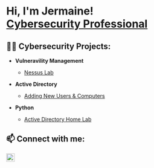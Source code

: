 <h1>Hi, I'm Jermaine! <br/><a href="https://www.linkedin.com/in/jermaine-faltine/">Cybersecurity Professional</a></h1>






<h2>👨‍💻 Cybersecurity Projects:</h2>

- <b>Vulneravility Management</b>
  - [Nessus Lab](https://github.com/GeneralJey/Vulnerability-Management)

- <b>Active Directory</b>
  - [Adding New Users & Computers](https://github.com/GeneralJey/Adding-New-Users-Computers/blob/main/README.md)
  
- <b>Python</b>
  - [Active Directory Home Lab]()
  


<h2> 📫 Connect with me:</h2>


[<img align="left" alt="jermaine-faltine | LinkedIn" width="22px" src="https://cdn.jsdelivr.net/npm/simple-icons@v3/icons/linkedin.svg" />][linkedin]


[linkedin]: https://www.linkedin.com/in/jermaine-faltine

<!--
**joshmadakor1/joshmadakor1** is a ✨ _special_ ✨ repository because its `README.md` (this file) appears on your GitHub profile.

Here are some ideas to get you started:

- 🔭 I’m currently working on ...
- 🌱 I’m currently learning ...
- 👯 I’m looking to collaborate on ...
- 🤔 I’m looking for help with ...
- 💬 Ask me about ...
- 📫 How to reach me: ...
- 😄 Pronouns: ...
- ⚡ Fun fact: ...
-->
